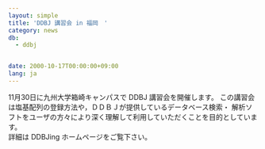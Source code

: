 ```yaml
---
layout: simple
title: 'DDBJ 講習会 in 福岡　'
category: news
db:
  - ddbj


date: 2000-10-17T00:00:00+09:00
lang: ja
---
```


11月30日に九州大学箱崎キャンパスで DDBJ 講習会を開催します。 この講習会は塩基配列の登録方法や，ＤＤＢＪが提供しているデータベース検索・ 解析ソフトをユーザの方々により深く理解して利用していただくことを目的としています。<br>詳細は DDBJing ホームページをご覧下さい。
